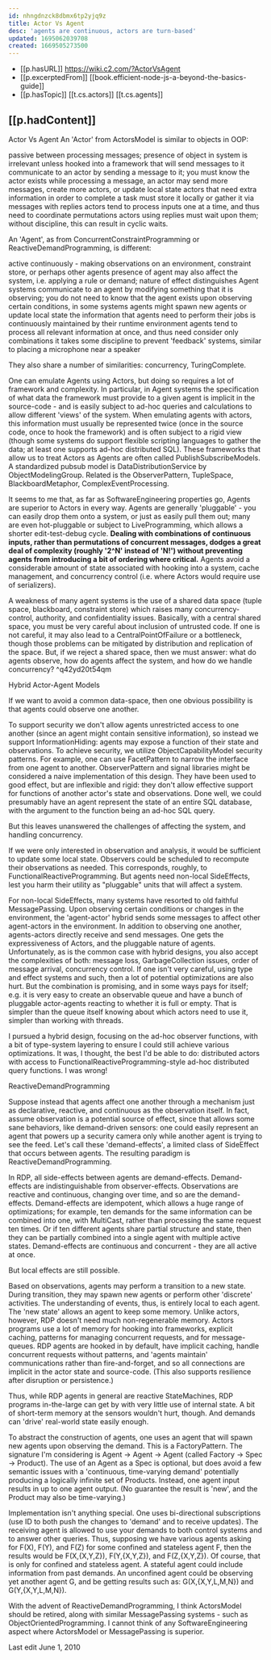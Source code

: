 ```yaml
---
id: nhngdnzck8dbmx6tp2yjq9z
title: Actor Vs Agent
desc: 'agents are continuous, actors are turn-based'
updated: 1695062039708
created: 1669505273500
---
```


- [[p.hasURL]] https://wiki.c2.com/?ActorVsAgent
- [[p.excerptedFrom]] [[book.efficient-node-js-a-beyond-the-basics-guide]]
- [[p.hasTopic]] [[t.cs.actors]] [[t.cs.agents]]

## [[p.hadContent]]


Actor Vs Agent
An 'Actor' from ActorsModel is similar to objects in OOP:

  passive between processing messages; presence of object in system is irrelevant unless hooked into a framework that will send messages to it
    communicate to an actor by sending a message to it; you must know the actor exists
    while processing a message, an actor may send more messages, create more actors, or update local state
    actors that need extra information in order to complete a task must store it locally or gather it via messages with replies
    actors tend to process inputs one at a time, and thus need to coordinate permutations
    actors using replies must wait upon them; without discipline, this can result in cyclic waits.

An 'Agent', as from ConcurrentConstraintProgramming or ReactiveDemandProgramming, is different:

  active continuously - making observations on an environment, constraint store, or perhaps other agents
    presence of agent may also affect the system, i.e. applying a rule or demand; nature of effect distinguishes Agent systems
    communicate to an agent by modifying something that it is observing; you do not need to know that the agent exists
    upon observing certain conditions, in some systems agents might spawn new agents or update local state
    the information that agents need to perform their jobs is continuously maintained by their runtime environment
    agents tend to process all relevant information at once, and thus need consider only combinations
    it takes some discipline to prevent 'feedback' systems, similar to placing a microphone near a speaker

They also share a number of similarities: concurrency, TuringComplete.

One can emulate Agents using Actors, but doing so requires a lot of framework and complexity. In particular, in Agent systems the specification of what data the framework must provide to a given agent is implicit in the source-code - and is easily subject to ad-hoc queries and calculations to allow different 'views' of the system. When emulating agents with actors, this information must usually be represented twice (once in the source code, once to hook the framework) and is often subject to a rigid view (though some systems do support flexible scripting languages to gather the data; at least one supports ad-hoc distributed SQL). These frameworks that allow us to treat Actors as Agents are often called PublishSubscribeModels. A standardized pubsub model is DataDistributionService by ObjectModelingGroup. Related is the ObserverPattern, TupleSpace, BlackboardMetaphor, ComplexEventProcessing.

It seems to me that, as far as SoftwareEngineering properties go, Agents are superior to Actors in every way. Agents are generally 'pluggable' - you can easily drop them onto a system, or just as easily pull them out; many are even hot-pluggable or subject to LiveProgramming, which allows a shorter edit-test-debug cycle. **Dealing with combinations of continuous inputs, rather than permutations of concurrent messages, dodges a great deal of complexity (roughly '2^N' instead of 'N!') without preventing agents from introducing a bit of ordering where critical.** Agents avoid a considerable amount of state associated with hooking into a system, cache management, and concurrency control (i.e. where Actors would require use of serializers).

A weakness of many agent systems is the use of a shared data space (tuple space, blackboard, constraint store) which raises many concurrency-control, authority, and confidentiality issues. Basically, with a central shared space, you must be very careful about inclusion of untrusted code. If one is not careful, it may also lead to a CentralPointOfFailure or a bottleneck, though those problems can be mitigated by distribution and replication of the space. But, if we reject a shared space, then we must answer: what do agents observe, how do agents affect the system, and how do we handle concurrency?   ^q42yd20t54qm

Hybrid Actor-Agent Models

If we want to avoid a common data-space, then one obvious possibility is that agents could observe one another.

To support security we don't allow agents unrestricted access to one another (since an agent might contain sensitive information), so instead we support InformationHiding: agents may expose a function of their state and observations. To achieve security, we utilize ObjectCapabilityModel security patterns. For example, one can use FacetPattern to narrow the interface from one agent to another. ObserverPattern and signal libraries might be considered a naive implementation of this design. They have been used to good effect, but are inflexible and rigid: they don't allow effective support for functions of another actor's state and observations. Done well, we could presumably have an agent represent the state of an entire SQL database, with the argument to the function being an ad-hoc SQL query.

But this leaves unanswered the challenges of affecting the system, and handling concurrency.

If we were only interested in observation and analysis, it would be sufficient to update some local state. Observers could be scheduled to recompute their observations as needed. This corresponds, roughly, to FunctionalReactiveProgramming. But agents need non-local SideEffects, lest you harm their utility as "pluggable" units that will affect a system.

For non-local SideEffects, many systems have resorted to old faithful MessagePassing. Upon observing certain conditions or changes in the environment, the 'agent-actor' hybrid sends some messages to affect other agent-actors in the environment. In addition to observing one another, agents-actors directly receive and send messages. One gets the expressiveness of Actors, and the pluggable nature of agents. Unfortunately, as is the common case with hybrid designs, you also accept the complexities of both: message loss, GarbageCollection issues, order of message arrival, concurrency control. If one isn't very careful, using type and effect systems and such, then a lot of potential optimizations are also hurt. But the combination is promising, and in some ways pays for itself; e.g. it is very easy to create an observable queue and have a bunch of pluggable actor-agents reacting to whether it is full or empty. That is simpler than the queue itself knowing about which actors need to use it, simpler than working with threads.

I pursued a hybrid design, focusing on the ad-hoc observer functions, with a bit of type-system layering to ensure I could still achieve various optimizations. It was, I thought, the best I'd be able to do: distributed actors with access to FunctionalReactiveProgramming-style ad-hoc distributed query functions. I was wrong!

ReactiveDemandProgramming

Suppose instead that agents affect one another through a mechanism just as declarative, reactive, and continuous as the observation itself. In fact, assume observation is a potential source of effect, since that allows some sane behaviors, like demand-driven sensors: one could easily represent an agent that powers up a security camera only while another agent is trying to see the feed. Let's call these 'demand-effects', a limited class of SideEffect that occurs between agents. The resulting paradigm is ReactiveDemandProgramming.

In RDP, all side-effects between agents are demand-effects. Demand-effects are indistinguishable from observer-effects. Observations are reactive and continuous, changing over time, and so are the demand-effects. Demand-effects are idempotent, which allows a huge range of optimizations; for example, ten demands for the same information can be combined into one, with MultiCast, rather than processing the same request ten times. Or if ten different agents share partial structure and state, then they can be partially combined into a single agent with multiple active states. Demand-effects are continuous and concurrent - they are all active at once.

But local effects are still possible.

Based on observations, agents may perform a transition to a new state. During transition, they may spawn new agents or perform other 'discrete' activities. The understanding of events, thus, is entirely local to each agent. The 'new state' allows an agent to keep some memory. Unlike actors, however, RDP doesn't need much non-regenerable memory. Actors programs use a lot of memory for hooking into frameworks, explicit caching, patterns for managing concurrent requests, and for message-queues. RDP agents are hooked in by default, have implicit caching, handle concurrent requests without patterns, and 'agents maintain' communications rather than fire-and-forget, and so all connections are implicit in the actor state and source-code. (This also supports resilience after disruption or persistence.)

Thus, while RDP agents in general are reactive StateMachines, RDP programs in-the-large can get by with very little use of internal state. A bit of short-term memory at the sensors wouldn't hurt, though. And demands can 'drive' real-world state easily enough.

To abstract the construction of agents, one uses an agent that will spawn new agents upon observing the demand. This is a FactoryPattern. The signature I'm considering is Agent -> Agent -> Agent (called Factory -> Spec -> Product). The use of an Agent as a Spec is optional, but does avoid a few semantic issues with a 'continuous, time-varying demand' potentially producing a logically infinite set of Products. Instead, one agent input results in up to one agent output. (No guarantee the result is 'new', and the Product may also be time-varying.)

Implementation isn't anything special. One uses bi-directional subscriptions (use ID to both push the changes to 'demand' and to receive updates). The receiving agent is allowed to use your demands to both control systems and to answer other queries. Thus, supposing we have various agents asking for F(X), F(Y), and F(Z) for some confined and stateless agent F, then the results would be F(X,{X,Y,Z}), F(Y,{X,Y,Z}), and F(Z,{X,Y,Z}). Of course, that is only for confined and stateless agent. A stateful agent could include information from past demands. An unconfined agent could be observing yet another agent G, and be getting results such as: G(X,{X,Y,L,M,N}) and G(Y,{X,Y,L,M,N}).

With the advent of ReactiveDemandProgramming, I think ActorsModel should be retired, along with similar MessagePassing systems - such as ObjectOrientedProgramming. I cannot think of any SoftwareEngineering aspect where ActorsModel or MessagePassing is superior.

Last edit June 1, 2010
